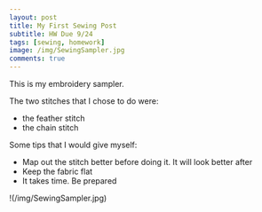 ```yaml
---
layout: post
title: My First Sewing Post
subtitle: HW Due 9/24
tags: [sewing, homework]
image: /img/SewingSampler.jpg
comments: true
---
```


This is my embroidery sampler. 

The two stitches that I chose to do were: 
- the feather stitch
- the chain stitch

Some tips that I would give myself:
- Map out the stitch better before doing it. It will look better after
- Keep the fabric flat
- It takes time. Be prepared

!(/img/SewingSampler.jpg)


